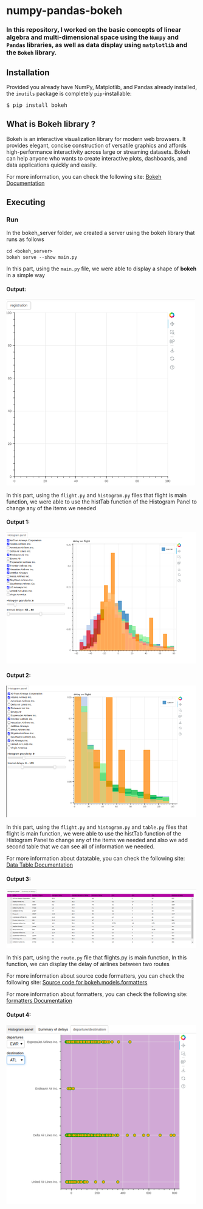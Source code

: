 # numpy-pandas-bokeh

### In this repository, I worked on the basic concepts of linear algebra and multi-dimensional space using the `Numpy` and `Pandas` libraries, as well as data display using `matplotlib` and the `Bokeh` library.

## Installation
Provided you already have NumPy, Matplotlib, and Pandas already installed, the `imutils` package is completely `pip`-installable:

<pre>$ pip install bokeh</pre>

## What is Bokeh library ?
Bokeh is an interactive visualization library for modern web browsers. It provides elegant, concise construction of versatile graphics and affords high-performance interactivity across large or streaming datasets. Bokeh can help anyone who wants to create interactive plots, dashboards, and data applications quickly and easily.

For more information, you can check the following site: 
[Bokeh Documentation](https://docs.bokeh.org/en/latest/docs/first_steps/installation.html)

## Executing
### Run
In the bokeh_server folder, we created a server using the bokeh library that runs as follows
```shell
cd <bokeh_server>
bokeh serve --show main.py
```


In this part, using the `main.py` file, we were able to display a shape of **bokeh** in a simple way
#### Output:
<img src="img/1.png" alt="basic image" style="max-width: 500px;">

In this part, using the `flight.py` and `histogram.py` files that flight is main function, we were able to use the histTab function of the Histogram Panel to change any of the items we needed
#### Output 1:
<img src="img/2.png" alt="first image with histogram panel" style="max-width: 500px;">

#### Output 2:
<img src="img/3.png" alt="second image with histogram panel" style="max-width: 500px;">

In this part, using the `flight.py` and `histogram.py` and `table.py` files that flight is main function, we were able to use the histTab function of the Histogram Panel to change any of the items we needed and also we add second table that we can see all of information we needed.

For more information about datatable, you can check the following site: 
[Data Table Documentation](https://docs.bokeh.org/en/latest/docs/reference/models/widgets.tables.html#bokeh.models.widgets.tables.DataTable)
#### Output 3:
<img src="img/s5.png" alt="datatable image" style="max-width: 500px;">


In this part, using the `route.py` file that flights.py is main function, In this function, we can display the delay of airlines between two routes

For more information about source code formatters, you can check the following site: 
[Source code for bokeh.models.formatters](https://docs.bokeh.org/en/0.12.4/_modules/bokeh/models/formatters.html)

For more information about formatters, you can check the following site: 
[formatters Documentation](https://docs.bokeh.org/en/2.4.1/docs/reference/models/formatters.html)
#### Output 4:
<img src="img/6.png" alt="Point histogram image" style="max-width: 500px;">
